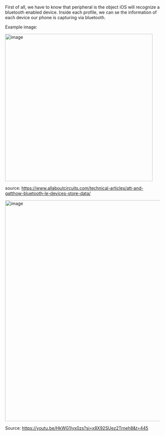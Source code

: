 First of all, we have to know that peripheral is the object iOS will recognize a bluetooth enabled device.
Inside each profile, we can se the information of each device our phone is capturing via bluetooth.

Example image:

<img height="480" alt="image" src="https://github.com/apaladines-techconsulting/Interview_Questions/assets/138136886/03373996-dc66-45b5-8828-7927b66fafc3">

source: https://www.allaboutcircuits.com/technical-articles/att-and-gatthow-bluetooth-le-devices-store-data/


<img width="720" alt="image" src="https://github.com/apaladines-techconsulting/Interview_Questions/assets/138136886/2cf0c84b-7419-4463-bc30-8b7168a1aa51">

Source: https://youtu.be/HkWG1Iyx0zs?si=x8X92SUez2Trneh8&t=445 
